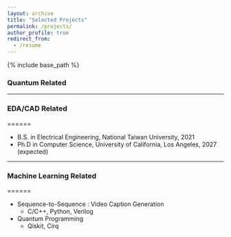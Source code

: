 ```yaml
---
layout: archive
title: "Selected Projects"
permalink: /projects/
author_profile: true
redirect_from:
  - /resume
---
```


{% include base_path %}

<!-- [PDF](/files/CHENCHIA_CV.pdf){: .btn} -->

### Quantum Related

---

### EDA/CAD Related
======
* B.S. in Electrical Engineering, National Taiwan University, 2021
* Ph.D in Computer Science, University of California, Los Angeles, 2027 (expected)


---

### Machine Learning Related
======
* Sequence-to-Sequence : Video Caption Generation
  * C/C++, Python, Verilog
* Quantum Programming
  * Qiskit, Cirq

